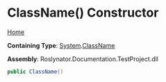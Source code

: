 # ClassName\(\) Constructor

[Home](../../../README.md#_Top)

**Containing Type**: [System](../../README.md#_Top)\.[ClassName](../README.md#_Top)

**Assembly**: Roslynator\.Documentation\.TestProject\.dll

```csharp
public ClassName()
```

